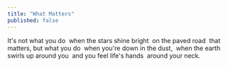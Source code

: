 ```yaml
---
title: "What Matters"
published: false
---
```

It's not what you do  when the stars shine bright  on the paved road  that matters, but what you do  when you're down in the dust,  when the earth swirls up around you  and you feel life's hands  around your neck.
